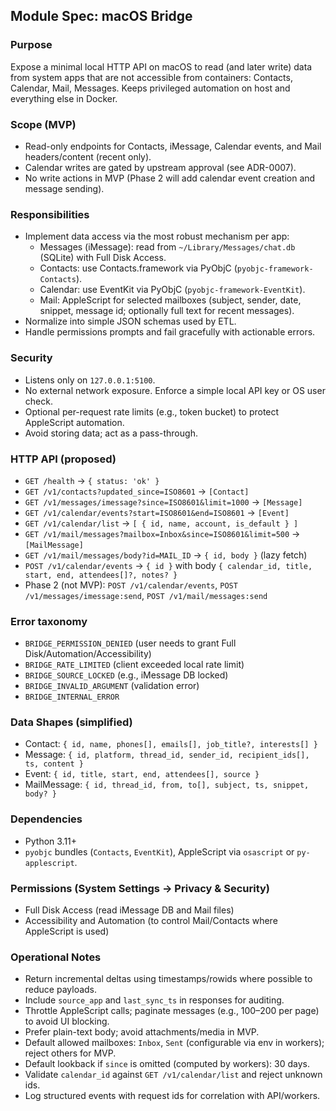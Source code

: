 ## Module Spec: macOS Bridge

### Purpose
Expose a minimal local HTTP API on macOS to read (and later write) data from system apps that are not accessible from containers: Contacts, Calendar, Mail, Messages. Keeps privileged automation on host and everything else in Docker.

### Scope (MVP)
- Read-only endpoints for Contacts, iMessage, Calendar events, and Mail headers/content (recent only).
 - Calendar writes are gated by upstream approval (see ADR-0007).
- No write actions in MVP (Phase 2 will add calendar event creation and message sending).

### Responsibilities
- Implement data access via the most robust mechanism per app:
  - Messages (iMessage): read from `~/Library/Messages/chat.db` (SQLite) with Full Disk Access.
  - Contacts: use Contacts.framework via PyObjC (`pyobjc-framework-Contacts`).
  - Calendar: use EventKit via PyObjC (`pyobjc-framework-EventKit`).
  - Mail: AppleScript for selected mailboxes (subject, sender, date, snippet, message id; optionally full text for recent messages).
- Normalize into simple JSON schemas used by ETL.
- Handle permissions prompts and fail gracefully with actionable errors.

### Security
- Listens only on `127.0.0.1:5100`.
- No external network exposure. Enforce a simple local API key or OS user check.
- Optional per-request rate limits (e.g., token bucket) to protect AppleScript automation.
- Avoid storing data; act as a pass-through.

### HTTP API (proposed)
- `GET /health` → `{ status: 'ok' }`
- `GET /v1/contacts?updated_since=ISO8601` → `[Contact]`
- `GET /v1/messages/imessage?since=ISO8601&limit=1000` → `[Message]`
- `GET /v1/calendar/events?start=ISO8601&end=ISO8601` → `[Event]`
- `GET /v1/calendar/list` → `[ { id, name, account, is_default } ]`
- `GET /v1/mail/messages?mailbox=Inbox&since=ISO8601&limit=500` → `[MailMessage]`
- `GET /v1/mail/messages/body?id=MAIL_ID` → `{ id, body }` (lazy fetch)
 - `POST /v1/calendar/events` → `{ id }` with body `{ calendar_id, title, start, end, attendees[]?, notes? }`
 - Phase 2 (not MVP): `POST /v1/calendar/events`, `POST /v1/messages/imessage:send`, `POST /v1/mail/messages:send`

### Error taxonomy
- `BRIDGE_PERMISSION_DENIED` (user needs to grant Full Disk/Automation/Accessibility)
- `BRIDGE_RATE_LIMITED` (client exceeded local rate limit)
- `BRIDGE_SOURCE_LOCKED` (e.g., iMessage DB locked)
- `BRIDGE_INVALID_ARGUMENT` (validation error)
- `BRIDGE_INTERNAL_ERROR`

### Data Shapes (simplified)
- Contact: `{ id, name, phones[], emails[], job_title?, interests[] }`
- Message: `{ id, platform, thread_id, sender_id, recipient_ids[], ts, content }`
- Event: `{ id, title, start, end, attendees[], source }`
- MailMessage: `{ id, thread_id, from, to[], subject, ts, snippet, body? }`

### Dependencies
- Python 3.11+
- `pyobjc` bundles (`Contacts`, `EventKit`), AppleScript via `osascript` or `py-applescript`.

### Permissions (System Settings → Privacy & Security)
- Full Disk Access (read iMessage DB and Mail files)
- Accessibility and Automation (to control Mail/Contacts where AppleScript is used)

### Operational Notes
- Return incremental deltas using timestamps/rowids where possible to reduce payloads.
- Include `source_app` and `last_sync_ts` in responses for auditing.
- Throttle AppleScript calls; paginate messages (e.g., 100–200 per page) to avoid UI blocking.
- Prefer plain-text body; avoid attachments/media in MVP.
- Default allowed mailboxes: `Inbox`, `Sent` (configurable via env in workers); reject others for MVP.
- Default lookback if `since` is omitted (computed by workers): 30 days.
- Validate `calendar_id` against `GET /v1/calendar/list` and reject unknown ids.
 - Log structured events with request ids for correlation with API/workers.
